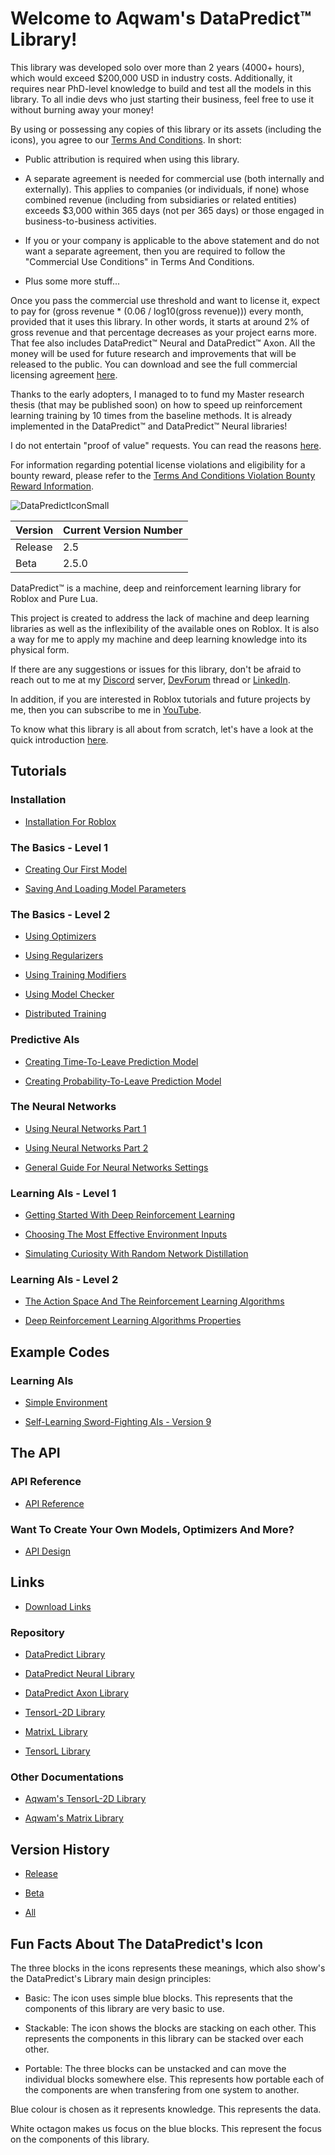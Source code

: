 # Welcome to Aqwam's DataPredict™ Library!

This library was developed solo over more than 2 years (4000+ hours), which would exceed $200,000 USD in industry costs. Additionally, it requires near PhD-level knowledge to build and test all the models in this library. To all indie devs who just starting their business, feel free to use it without burning away your money!

By using or possessing any copies of this library or its assets (including the icons), you agree to our [Terms And Conditions](TermsAndConditions.md). In short:

* Public attribution is required when using this library.

* A separate agreement is needed for commercial use (both internally and externally). This applies to companies (or individuals, if none) whose combined revenue (including from subsidiaries or related entities) exceeds $3,000 within 365 days (not per 365 days) or those engaged in business-to-business activities.

* If you or your company is applicable to the above statement and do not want a separate agreement, then you are required to follow the "Commercial Use Conditions" in Terms And Conditions.

* Plus some more stuff...

Once you pass the commercial use threshold and want to license it, expect to pay for (gross revenue * (0.06 / log10(gross revenue))) every month, provided that it uses this library. In other words, it starts at around 2% of gross revenue and that percentage decreases as your project earns more. That fee also includes DataPredict™ Neural and DataPredict™ Axon. All the money will be used for future research and improvements that will be released to the public. You can download and see the full commercial licensing agreement [here](https://github.com/AqwamCreates/DataPredict/blob/main/docs/DataPredict%20Libraries%20Licensing%20Agreement.docx).

Thanks to the early adopters, I managed to to fund my Master research thesis (that may be published soon) on how to speed up reinforcement learning training by 10 times from the baseline methods. It is already implemented in the DataPredict™ and DataPredict™ Neural libraries!

I do not entertain "proof of value" requests. You can read the reasons [here](WhyIDoNotEntertainProofOfValueRequests.md).

For information regarding potential license violations and eligibility for a bounty reward, please refer to the [Terms And Conditions Violation Bounty Reward Information](TermsAndConditionsViolationBountyRewardInformation.md).

![DataPredictIconSmall](https://github.com/AqwamCreates/DataPredict/assets/67371914/1122cce4-747b-4054-88f0-2685414b0d73)

| Version | Current Version Number |
|---------|------------------------|
| Release | 2.5                    |
| Beta    | 2.5.0                  |          

DataPredict™ is a machine, deep and reinforcement learning library for Roblox and Pure Lua.

This project is created to address the lack of machine and deep learning libraries as well as the inflexibility of the available ones on Roblox. It is also a way for me to apply my machine and deep learning knowledge into its physical form.

If there are any suggestions or issues for this library, don't be afraid to reach out to me at my [Discord](https://discord.gg/BAZsynkede) server, [DevForum](https://devforum.roblox.com/t/beta-mdll-machine-and-deep-learning-library-includes-optimizers-retrainable-models-and-more/2196446?u=myoriginsworkshop) thread or [LinkedIn](https://www.linkedin.com/in/aqwam-harish-aiman/).

In addition, if you are interested in Roblox tutorials and future projects by me, then you can subscribe to me in [YouTube](https://www.youtube.com/channel/UCUrwoxv5dufEmbGsxyEUPZw).

To know what this library is all about from scratch, let's have a look at the quick introduction [here](QuickIntroduction.md).

## Tutorials

### Installation

* [Installation For Roblox](Tutorials/InstallationForRoblox.md)

### The Basics - Level 1

* [Creating Our First Model](Tutorials/CreatingOurFirstModel.md)

* [Saving And Loading Model Parameters](Tutorials/SavingAndLoadingModelParameters.md)

### The Basics - Level 2

* [Using Optimizers](Tutorials/UsingOptimizers.md)

* [Using Regularizers](Tutorials/UsingRegularizers.md)

* [Using Training Modifiers](Tutorials/UsingTrainingModifiers.md)

* [Using Model Checker](Tutorials/UsingModelChecker.md)

* [Distributed Training](Tutorials/DistributedTraining.md)

### Predictive AIs

* [Creating Time-To-Leave Prediction Model](Tutorials/CreatingTimeToLeavePredictionModel.md)

* [Creating Probability-To-Leave Prediction Model](Tutorials/CreatingProbabilityToLeavePredictionModel.md)

### The Neural Networks

* [Using Neural Networks Part 1](Tutorials/UsingNeuralNetworksPart1.md)

* [Using Neural Networks Part 2](Tutorials/UsingNeuralNetworksPart2.md)

* [General Guide For Neural Networks Settings](Tutorials/GeneralGuideForNeuralNetworksSettings.md)

### Learning AIs - Level 1

* [Getting Started With Deep Reinforcement Learning](Tutorials/GettingStartedWithDeepReinforcementLearning.md)

* [Choosing The Most Effective Environment Inputs](Tutorials/ChoosingTheMostEffectiveEnvironmentInputs.md)

* [Simulating Curiosity With Random Network Distillation](Tutorials/SimulatingCuriosityWithRandomNetworkDistillation.md)

### Learning AIs - Level 2

* [The Action Space And The Reinforcement Learning Algorithms](Tutorials/TheActionSpaceAndTheReinforcementLearningAlgorithms.md)

* [Deep Reinforcement Learning Algorithms Properties](Tutorials/DeepReinforcementLearningAlgorithmsProperties.md)

## Example Codes

### Learning AIs

* [Simple Environment](https://github.com/AqwamCreates/DataPredict-Tutorials-Source-Codes/tree/main/How%20To%20Create%20Neural%20Networks%20With%20Reinforcement%20Learning%20For%20Roblox)

* [Self-Learning Sword-Fighting AIs - Version 9](https://github.com/AqwamCreates/DataPredict-Tutorials-Source-Codes/tree/main/Self-Learning%20Sword-Fighting%20AIs%20Version%209)

## The API

### API Reference

* [API Reference](API.md)

### Want To Create Your Own Models, Optimizers And More?

* [API Design](APIDesign.md)

## Links

* [Download Links](DownloadLinks.md)

### Repository

* [DataPredict Library](https://github.com/AqwamCreates/DataPredict)

* [DataPredict Neural Library](https://github.com/AqwamCreates/DataPredict-Neural)

* [DataPredict Axon Library](https://github.com/AqwamCreates/DataPredict-Axon)

* [TensorL-2D Library](https://github.com/AqwamCreates/TensorL-2D)

* [MatrixL Library](https://github.com/AqwamCreates/MatrixL)

* [TensorL Library](https://github.com/AqwamCreates/TensorL)

### Other Documentations

* [Aqwam's TensorL-2D Library](https://aqwamcreates.github.io/TensorL-2D/)

* [Aqwam's Matrix Library](https://aqwamcreates.github.io/MatrixL/)

## Version History

* [Release](VersionHistory/ReleaseVersionHistory.md)

* [Beta](VersionHistory/BetaVersionHistory.md)

* [All](VersionHistory/AllVersionsHistory.md)

## Fun Facts About The DataPredict's Icon

The three blocks in the icons represents these meanings, which also show's the DataPredict's Library main design principles:

 * Basic: The icon uses simple blue blocks. This represents that the components of this library are very basic to use.

 * Stackable: The icon shows the blocks are stacking on each other. This represents the components in this library can be stacked over each other.

 * Portable: The three blocks can be unstacked and can move the individual blocks somewhere else. This represents how portable each of the components are when transfering from one system to another.

 Blue colour is chosen as it represents knowledge. This represents the data.

White octagon makes us focus on the blue blocks. This represent the focus on the components of this library.
